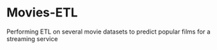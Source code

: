 # Movies-ETL
Performing ETL on several movie datasets to predict popular films for a streaming service
